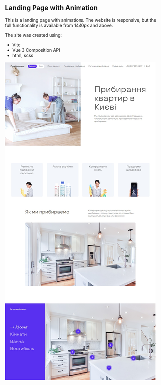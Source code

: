 ## Landing Page with Animation

This is a landing page with animations. The website is responsive, but the full functionality is available from 1440px and above.

The site was created using:
- Vite
- Vue 3 Composition API
- html, scss

<p><img src="https://github.com/vasyl-zinchenko/pryberemo/blob/main/src/assets/redlab.jpg?raw=true"></p>

